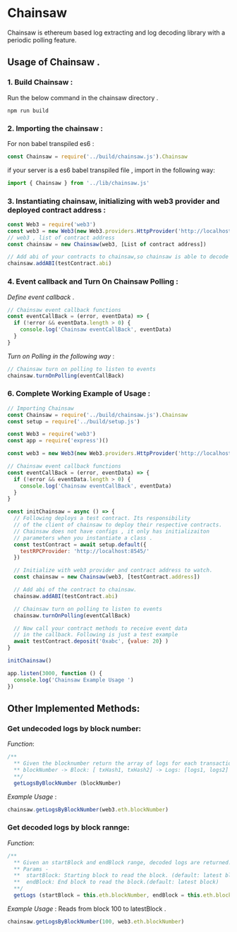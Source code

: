 # Chainsaw

Chainsaw is ethereum based log extracting and log decoding library with a periodic polling feature. 

## Usage of Chainsaw . 

### 1. Build Chainsaw : 

Run the below command in the chainsaw directory .

```
npm run build
```

### 2. Importing the chainsaw :

For non babel transpiled es6 :

```javascript
const Chainsaw = require('../build/chainsaw.js').Chainsaw
```

if your server is a es6 babel transpiled file , import in the following way:

```javascript
import { Chainsaw } from '../lib/chainsaw.js'
```

### 3. Instantiating chainsaw, initializing with web3 provider and deployed contract address :

```javascript
const Web3 = require('web3')
const web3 = new Web3(new Web3.providers.HttpProvider('http://localhost:8545'))
// web3 , list of contract address
const chainsaw = new Chainsaw(web3, [List of contract address])

// Add abi of your contracts to chainsaw,so chainsaw is able to decode the logs.
chainsaw.addABI(testContract.abi) 
```

### 4. Event callback and Turn On Chainsaw Polling : 

_Define event callback_ . 

```javascript
// Chainsaw event callback functions
const eventCallBack = (error, eventData) => {
  if (!error && eventData.length > 0) {
    console.log('Chainsaw eventCallBack', eventData)
  }
}
```

_Turn on Polling in the following way_ : 

```javascript
// Chainsaw turn on polling to listen to events
chainsaw.turnOnPolling(eventCallBack)
```

### 6. Complete Working Example of Usage :

```javascript
// Importing Chainsaw
const Chainsaw = require('../build/chainsaw.js').Chainsaw
const setup = require('../build/setup.js')

const Web3 = require('web3')
const app = require('express')()

const web3 = new Web3(new Web3.providers.HttpProvider('http://localhost:8545'))

// Chainsaw event callback functions
const eventCallBack = (error, eventData) => {
  if (!error && eventData.length > 0) {
    console.log('Chainsaw eventCallBack', eventData)
  }
}

const initChainsaw = async () => {
  // Following deploys a test contract. Its responsibility
  // of the client of chainsaw to deploy their respective contracts.
  // Chainsaw does not have configs , it only has initializaiton
  // parameters when you instantiate a class .
  const testContract = await setup.default({
    testRPCProvider: 'http://localhost:8545/'
  })

  // Initialize with web3 provider and contract address to watch.
  const chainsaw = new Chainsaw(web3, [testContract.address])

  // Add abi of the contract to chainsaw.
  chainsaw.addABI(testContract.abi)

  // Chainsaw turn on polling to listen to events
  chainsaw.turnOnPolling(eventCallBack)

  // Now call your contract methods to receive event data
  // in the callback. Following is just a test example
  await testContract.deposit('0xabc', {value: 20} )
}

initChainsaw()

app.listen(3000, function () {
  console.log('Chainsaw Example Usage ')
})
```

## Other Implemented Methods: 

### Get undecoded logs by block number:

_Function_:

```javascript
/**
  ** Given the blocknumber return the array of logs for each transaction.
  ** blockNumber -> Block: [ txHash1, txHash2] -> Logs: [logs1, logs2]
  **/
  getLogsByBlockNumber (blockNumber)
```

_Example Usage_ :

```javascript
chainsaw.getLogsByBlockNumber(web3.eth.blockNumber)
```

### Get decoded logs by block rannge:

_Function_:

```javascript
/**
  ** Given an startBlock and endBlock range, decoded logs are returned.
  ** Params -
  **  startBlock: Starting block to read the block. (default: latest block)
  **  endBlock: End block to read the block.(default: latest block)
  **/
  getLogs (startBlock = this.eth.blockNumber, endBlock = this.eth.blockNumber)
```

_Example Usage_ : Reads from block 100 to latestBlock .

```javascript
chainsaw.getLogsByBlockNumber(100, web3.eth.blockNumber)
```




